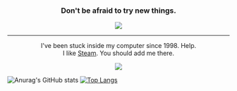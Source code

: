 <h3 align='center'>
  Don't be afraid to try new things.
  </h3>

<p align="center">
        <img src='https://user-images.githubusercontent.com/83146584/154866157-d4204b63-7141-4d66-a6d3-a6e6303ffc1f.gif' />
</p>

<hr/>

<p align='center'>
  I've been stuck inside my computer since 1998. Help.
	<br>
I like <a href='https://steamcommunity.com/id/persaiscrying/'>Steam</a>. You should add me there.
  </p>

  <p align=center>
    <img src=https://user-images.githubusercontent.com/83146584/154866453-9e971a08-cf5a-41ce-80b8-e413816a3deb.gif>
    </p>

![Anurag's GitHub stats](https://github-readme-stats.vercel.app/api?username=matheusclmb&show_icons=true&theme=radical) [![Top Langs](https://github-readme-stats.vercel.app/api/top-langs/?username=matheusclmb&layout=compact&theme=radical)](https://github.com/anuraghazra/github-readme-stats)
